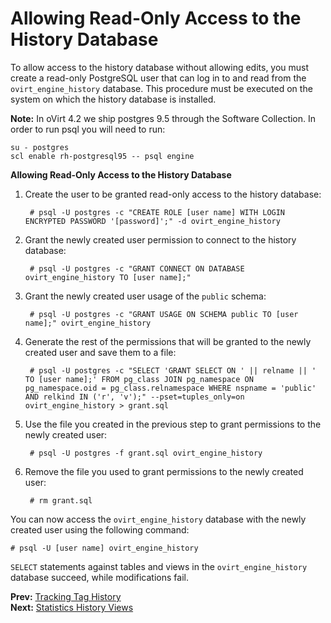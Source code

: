 # Allowing Read-Only Access to the History Database

To allow access to the history database without allowing edits, you must create a read-only PostgreSQL user that can log in to and read from the `ovirt_engine_history` database. This procedure must be executed on the system on which the history database is installed.

**Note:** In oVirt 4.2 we ship postgres 9.5 through the Software Collection.
 In order to run psql you will need to run:

    su - postgres 
    scl enable rh-postgresql95 -- psql engine
    

**Allowing Read-Only Access to the History Database**

1. Create the user to be granted read-only access to the history database:

        # psql -U postgres -c "CREATE ROLE [user name] WITH LOGIN ENCRYPTED PASSWORD '[password]';" -d ovirt_engine_history

2. Grant the newly created user permission to connect to the history database:

        # psql -U postgres -c "GRANT CONNECT ON DATABASE ovirt_engine_history TO [user name];"

3. Grant the newly created user usage of the `public` schema:

        # psql -U postgres -c "GRANT USAGE ON SCHEMA public TO [user name];" ovirt_engine_history

4. Generate the rest of the permissions that will be granted to the newly created user and save them to a file:

        # psql -U postgres -c "SELECT 'GRANT SELECT ON ' || relname || ' TO [user name];' FROM pg_class JOIN pg_namespace ON pg_namespace.oid = pg_class.relnamespace WHERE nspname = 'public' AND relkind IN ('r', 'v');" --pset=tuples_only=on  ovirt_engine_history > grant.sql

5. Use the file you created in the previous step to grant permissions to the newly created user:

        # psql -U postgres -f grant.sql ovirt_engine_history

6. Remove the file you used to grant permissions to the newly created user:

        # rm grant.sql

You can now access the `ovirt_engine_history` database with the newly created user using the following command:

    # psql -U [user name] ovirt_engine_history

`SELECT` statements against tables and views in the `ovirt_engine_history` database succeed, while modifications fail.

**Prev:** [Tracking Tag History](../Tracking_tag_history) <br>
**Next:** [Statistics History Views](../Statistics_history_views)
